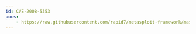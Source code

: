 ```yaml
---
id: CVE-2008-5353
pocs:
    - https://raw.githubusercontent.com/rapid7/metasploit-framework/master/modules/exploits/multi/browser/java_calendar_deserialize.rb
---
```

